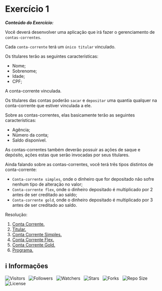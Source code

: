 <!-- Título -->
# Exercício 1

***Conteúdo do Exercício:***

Você deverá desenvolver uma aplicação que irá fazer o gerenciamento de `contas-correntes`.

Cada `conta-corrente` terá um `único titular` vinculado.

Os titulares terão as seguintes características:

* Nome;
* Sobrenome;
* Idade;
* CPF;

A conta-corrente vinculada.

Os titulares das contas poderão `sacar` e `depositar` uma quantia qualquer na conta-corrente que estiver vinculada a ele.

Sobre as contas-correntes, elas basicamente terão as seguintes características:

* Agência;
* Número da conta;
* Saldo disponível.

As contas-correntes também deverão possuir as ações de saque e depósito, ações estas que serão invocadas por seus titulares.

Ainda falando sobre as contas-correntes, você terá três tipos distintos de conta-corrente:

* `Conta-corrente simples`, onde o dinheiro que for depositado não sofre nenhum tipo de alteração no valor;
* `Conta-corrente flex`, onde o dinheiro depositado é multiplicado por 2 antes de ser creditado ao saldo;
* `Conta-corrente gold`, onde o dinheiro depositado é multiplicado por 3 antes de ser creditado ao saldo.

Resolução:

1. [Conta Corrente.](ContaCorrente.java)
2. [Titular.](Titular.java)
3. [Conta Corrente Simples.](ContaCorrenteSimples.java)
4. [Conta Corrente Flex.](ContaCorrenteFlex.java)
5. [Conta Corrente Gold.](ContaCorrenteGold.java)
6. [Programa.](Programa.java)

<!-- Informações -->
## &#8505; Informações

![Visitors](https://api.visitorbadge.io/api/visitors?path=Devsgeeknerd%2Fcla-exe-1-hor-pra-2-log-ori-obj-com-bas&label=Visitantes&labelColor=%23700070&labelStyle=none&countColor=%23000fff&style=plastic&color=%23ffffff "Total de Visitantes")
&nbsp;
![Followers](https://img.shields.io/github/followers/Devsgeeknerd?style=p&label=Seguidores&labelColor=800080&color=000fff "Total de Seguidores")
&nbsp;
![Watchers](https://img.shields.io/github/watchers/Devsgeeknerd/cla-exe-1-hor-pra-2-log-ori-obj-com-bas?style=p&label=Observadores&labelColor=800080&color=000fff "Total de Observadores")
&nbsp;
![Stars](https://img.shields.io/github/stars/Devsgeeknerd/cla-exe-1-hor-pra-2-log-ori-obj-com-bas?style=p&label=Estrelas&labelColor=800080&color=000fff "Total de Estrelas")
&nbsp;
![Forks](https://img.shields.io/github/forks/Devsgeeknerd/cla-exe-1-hor-pra-2-log-ori-obj-com-bas?style=p&label=Bifurcações&labelColor=800080&color=000fff "Total de Bifurcações")
&nbsp;
![Repo Size](https://img.shields.io/github/repo-size/Devsgeeknerd/cla-exe-1-hor-pra-2-log-ori-obj-com-bas?style=p&label=Tamanho&labelColor=800080&color=000fff "Tamanho do Repositório")
&nbsp;
![License](https://img.shields.io/github/license/Devsgeeknerd/cla-exe-1-hor-pra-2-log-ori-obj-com-bas?style=p&label=Licença&labelColor=800080&color=000fff "Licença do Repositório")
